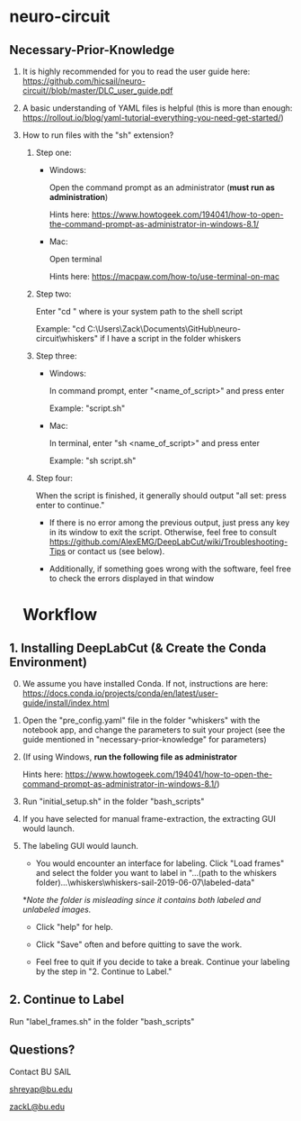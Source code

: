 # neuro-circuit

## Necessary-Prior-Knowledge

1. It is highly recommended for you to read the user guide here: <https://github.com/hicsail/neuro-circuit//blob/master/DLC_user_guide.pdf>
2. A basic understanding of YAML files is helpful (this is more than enough: <https://rollout.io/blog/yaml-tutorial-everything-you-need-get-started/>)

3. How to run files with the "sh" extension?
   1. Step one:

      - Windows: 

        Open the command prompt as an administrator (**must run as administration**)

        Hints here: <https://www.howtogeek.com/194041/how-to-open-the-command-prompt-as-administrator-in-windows-8.1/>

      - Mac:

        Open terminal

        Hints here: https://macpaw.com/how-to/use-terminal-on-mac

   2. Step two: 

      Enter "cd <path>" where <path> is your system path to the shell script

      Example: "cd C:\Users\Zack\Documents\GitHub\neuro-circuit\whiskers" if I have a script in the folder whiskers

   3. Step three:

      - Windows: 

        In command prompt, enter "<name_of_script>" and press enter

        Example: "script.sh"

      - Mac:

        In terminal, enter "sh <name_of_script>" and press enter

        Example: "sh script.sh"

   4. Step four:

      When the script is finished, it generally should output "all set: press enter to continue."

      * If there is no error among the previous output, just press any key in its window to exit the script. Otherwise, feel free to consult <https://github.com/AlexEMG/DeepLabCut/wiki/Troubleshooting-Tips> or contact us (see below).

      * Additionally, if something goes wrong with the software, feel free to check the errors displayed in that window

   # Workflow

## 1. Installing DeepLabCut (& Create the Conda Environment)

0. We assume you have installed Conda. If not, instructions are here: <https://docs.conda.io/projects/conda/en/latest/user-guide/install/index.html>

1. Open the "pre_config.yaml" file in the folder "whiskers" with the notebook app, and change the parameters to suit your project (see the guide mentioned in "necessary-prior-knowledge" for parameters)

2. (If using Windows, **run the following file as administrator**

   Hints here: <https://www.howtogeek.com/194041/how-to-open-the-command-prompt-as-administrator-in-windows-8.1/>) 

3. Run "initial_setup.sh" in the folder "bash_scripts"

4. If you have selected for manual frame-extraction, the extracting GUI would launch.

5. The labeling GUI would launch.

   * You would encounter an interface for labeling. Click "Load frames" and select the folder you want to label in "...(path to the whiskers folder)...\whiskers\whiskers-sail-2019-06-07\labeled-data"

   **Note the folder is misleading since it contains both labeled and unlabeled images.*

   * Click "help" for help.

   * Click "Save" often and before quitting to save the work.

   * Feel free to quit if you decide to take a break. Continue your labeling by the step in "2. Continue to Label."

## 2. Continue to Label

Run "label_frames.sh" in the folder "bash_scripts"

## Questions?

Contact BU SAIL

shreyap@bu.edu

zackL@bu.edu